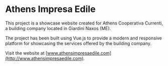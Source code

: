 # Athens Impresa Edile

This project is a showcase website created for Athens Cooperativa Currenti, a building company located in Giardini Naxos (ME). 

The project has been built using Vue.js to provide a modern and responsive platform for showcasing the services offered by the building company.

Visit the website at [www.athensimpresaedile.com](http://www.athensimpresaedile.com).

